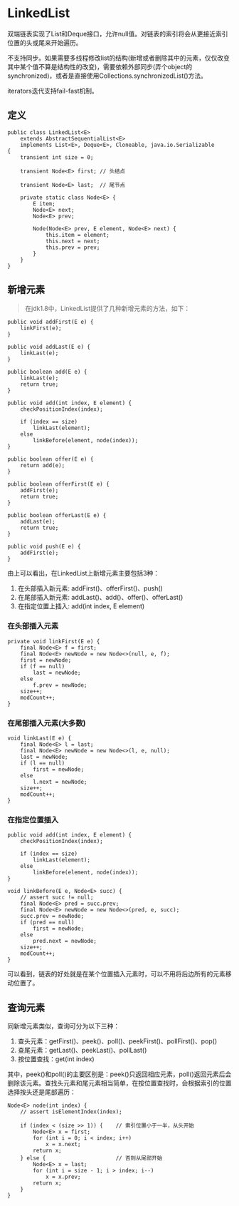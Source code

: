 # LinkedList

双端链表实现了List和Deque接口，允许null值。对链表的索引将会从更接近索引位置的头或尾来开始遍历。

不支持同步。如果需要多线程修改list的结构(新增或者删除其中的元素，仅仅改变其中某个值不算是结构性的改变)，需要依赖外部同步(弄个object的synchronized)，或者是直接使用Collections.synchronizedList()方法。

iterators迭代支持fail-fast机制。

## 定义

```
public class LinkedList<E>
    extends AbstractSequentialList<E>
    implements List<E>, Deque<E>, Cloneable, java.io.Serializable
{
    transient int size = 0;

    transient Node<E> first; // 头结点

    transient Node<E> last;  // 尾节点

    private static class Node<E> {
        E item;
        Node<E> next;
        Node<E> prev;

        Node(Node<E> prev, E element, Node<E> next) {
            this.item = element;
            this.next = next;
            this.prev = prev;
        }
    }
}
```

## 新增元素

> 在jdk1.8中，LinkedList提供了几种新增元素的方法，如下：

```
public void addFirst(E e) {
    linkFirst(e);
}

public void addLast(E e) {
    linkLast(e);
}

public boolean add(E e) {
    linkLast(e);
    return true;
}

public void add(int index, E element) {
    checkPositionIndex(index);

    if (index == size)
        linkLast(element);
    else
        linkBefore(element, node(index));
}

public boolean offer(E e) {
    return add(e);
}

public boolean offerFirst(E e) {
    addFirst(e);
    return true;
}

public boolean offerLast(E e) {
    addLast(e);
    return true;
}

public void push(E e) {
    addFirst(e);
}
```
由上可以看出，在LinkedList上新增元素主要包括3种：
1. 在头部插入新元素: addFirst()、offerFirst()、push()
2. 在尾部插入新元素: addLast()、add()、offer()、offerLast()
3. 在指定位置上插入: add(int index, E element)

### 在头部插入元素

```
private void linkFirst(E e) {
    final Node<E> f = first;
    final Node<E> newNode = new Node<>(null, e, f);
    first = newNode;
    if (f == null)
        last = newNode;
    else
        f.prev = newNode;
    size++;
    modCount++;
}
```

### 在尾部插入元素(大多数)

```
void linkLast(E e) {
    final Node<E> l = last;
    final Node<E> newNode = new Node<>(l, e, null);
    last = newNode;
    if (l == null)
        first = newNode;
    else
        l.next = newNode;
    size++;
    modCount++;
}
```
### 在指定位置插入

```
public void add(int index, E element) {
    checkPositionIndex(index);

    if (index == size)
        linkLast(element);
    else
        linkBefore(element, node(index));
}
 
void linkBefore(E e, Node<E> succ) {
    // assert succ != null;
    final Node<E> pred = succ.prev;
    final Node<E> newNode = new Node<>(pred, e, succ);
    succ.prev = newNode;
    if (pred == null)
        first = newNode;
    else
        pred.next = newNode;
    size++;
    modCount++;
}
```
可以看到，链表的好处就是在某个位置插入元素时，可以不用将后边所有的元素移动位置了。

## 查询元素

同新增元素类似，查询可分为以下三种：
1. 查头元素：getFirst()、peek()、poll()、peekFirst()、pollFirst()、pop()
2. 查尾元素：getLast()、peekLast()、pollLast()
3. 按位置查找：get(int index)

其中，peek()和poll()的主要区别是：peek()只返回相应元素，poll()返回元素后会删除该元素。查找头元素和尾元素相当简单，在按位置查找时，会根据索引的位置选择按头还是尾部遍历：

```
Node<E> node(int index) {
    // assert isElementIndex(index);

    if (index < (size >> 1)) {    // 索引位置小于一半，从头开始
        Node<E> x = first;
        for (int i = 0; i < index; i++)
            x = x.next;
        return x;
    } else {                      // 否则从尾部开始
        Node<E> x = last;
        for (int i = size - 1; i > index; i--)
            x = x.prev;
        return x;
    }
}
```
